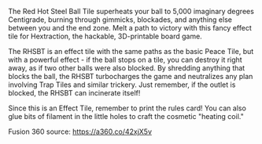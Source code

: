 The Red Hot Steel Ball Tile superheats your ball to 5,000 imaginary degrees Centigrade, burning through gimmicks, blockades, and anything else between you and the end zone. Melt a path to victory with this fancy effect tile for Hextraction, the hackable, 3D-printable board game.

The RHSBT is an effect tile with the same paths as the basic Peace Tile, but with a powerful effect - if the ball stops on a tile, you can destroy it right away, as if two other balls were also blocked. By shredding anything that blocks the ball, the RHSBT turbocharges the game and neutralizes any plan involving Trap Tiles and similar trickery. Just remember, if the outlet is blocked, the RHSBT can incinerate itself!

Since this is an Effect Tile, remember to print the rules card! You can also glue bits of filament in the little holes to craft the cosmetic "heating coil."

Fusion 360 source: https://a360.co/42xjX5v